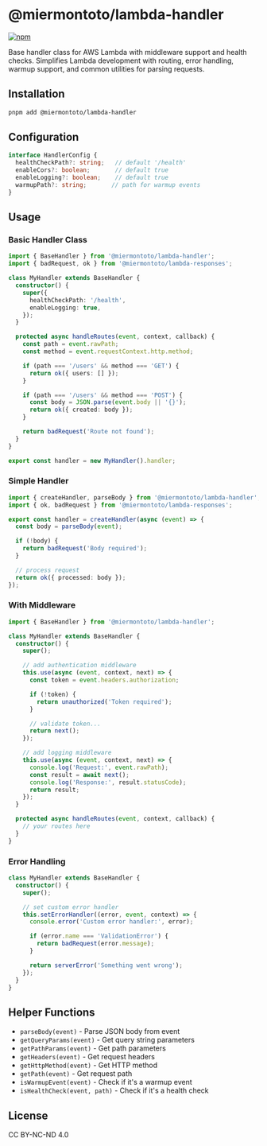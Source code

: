 # @miermontoto/lambda-handler

[![npm](https://img.shields.io/npm/v/@miermontoto/lambda-handler)](https://www.npmjs.com/package/@miermontoto/lambda-handler)

Base handler class for AWS Lambda with middleware support and health checks. Simplifies Lambda development with routing, error handling, warmup support, and common utilities for parsing requests.

## Installation

```bash
pnpm add @miermontoto/lambda-handler
```

## Configuration

```typescript
interface HandlerConfig {
  healthCheckPath?: string;   // default '/health'
  enableCors?: boolean;       // default true
  enableLogging?: boolean;    // default true
  warmupPath?: string;       // path for warmup events
}
```

## Usage

### Basic Handler Class

```typescript
import { BaseHandler } from '@miermontoto/lambda-handler';
import { badRequest, ok } from '@miermontoto/lambda-responses';

class MyHandler extends BaseHandler {
  constructor() {
    super({
      healthCheckPath: '/health',
      enableLogging: true,
    });
  }

  protected async handleRoutes(event, context, callback) {
    const path = event.rawPath;
    const method = event.requestContext.http.method;

    if (path === '/users' && method === 'GET') {
      return ok({ users: [] });
    }

    if (path === '/users' && method === 'POST') {
      const body = JSON.parse(event.body || '{}');
      return ok({ created: body });
    }

    return badRequest('Route not found');
  }
}

export const handler = new MyHandler().handler;
```

### Simple Handler

```typescript
import { createHandler, parseBody } from '@miermontoto/lambda-handler';
import { ok, badRequest } from '@miermontoto/lambda-responses';

export const handler = createHandler(async (event) => {
  const body = parseBody(event);

  if (!body) {
    return badRequest('Body required');
  }

  // process request
  return ok({ processed: body });
});
```

### With Middleware

```typescript
import { BaseHandler } from '@miermontoto/lambda-handler';

class MyHandler extends BaseHandler {
  constructor() {
    super();

    // add authentication middleware
    this.use(async (event, context, next) => {
      const token = event.headers.authorization;

      if (!token) {
        return unauthorized('Token required');
      }

      // validate token...
      return next();
    });

    // add logging middleware
    this.use(async (event, context, next) => {
      console.log('Request:', event.rawPath);
      const result = await next();
      console.log('Response:', result.statusCode);
      return result;
    });
  }

  protected async handleRoutes(event, context, callback) {
    // your routes here
  }
}
```

### Error Handling

```typescript
class MyHandler extends BaseHandler {
  constructor() {
    super();

    // set custom error handler
    this.setErrorHandler((error, event, context) => {
      console.error('Custom error handler:', error);

      if (error.name === 'ValidationError') {
        return badRequest(error.message);
      }

      return serverError('Something went wrong');
    });
  }
}
```

## Helper Functions

- `parseBody(event)` - Parse JSON body from event
- `getQueryParams(event)` - Get query string parameters
- `getPathParams(event)` - Get path parameters
- `getHeaders(event)` - Get request headers
- `getHttpMethod(event)` - Get HTTP method
- `getPath(event)` - Get request path
- `isWarmupEvent(event)` - Check if it's a warmup event
- `isHealthCheck(event, path)` - Check if it's a health check

## License

CC BY-NC-ND 4.0